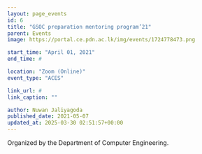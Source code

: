 ```yaml
---
layout: page_events
id: 6
title: "GSOC preparation mentoring program’21"
parent: Events
image: https://portal.ce.pdn.ac.lk/img/events/1724778473.png

start_time: "April 01, 2021"
end_time: #

location: "Zoom (Online)"
event_type: "ACES"

link_url: #
link_caption: ""

author: Nuwan Jaliyagoda
published_date: 2021-05-07
updated_at: 2025-03-30 02:51:57+00:00
---
```


<p>Organized by the Department of Computer Engineering.</p><p>&nbsp;</p>

<!-- Automated Update by GitHub Actions -->
